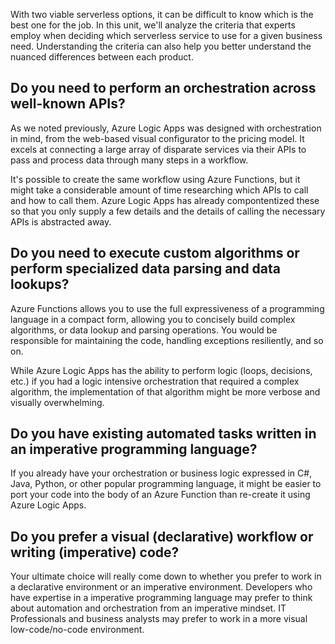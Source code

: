 With two viable serverless options, it can be difficult to know which is the best one for the job.  In this unit, we'll analyze the criteria that experts employ when deciding which serverless service to use for a given business need. Understanding the criteria can also help you better understand the nuanced differences between each product.

## Do you need to perform an orchestration across well-known APIs?

As we noted previously, Azure Logic Apps was designed with orchestration in mind, from the web-based visual configurator to the pricing model.  It excels at connecting a large array of disparate services via their APIs to pass and process data through many steps in a workflow.

It's possible to create the same workflow using Azure Functions, but it might take a considerable amount of time researching which APIs to call and how to call them.  Azure Logic Apps has already compontentized these so that you only supply a few details and the details of calling the necessary APIs is abstracted away.

## Do you need to execute custom algorithms or perform specialized data parsing and data lookups?

Azure Functions allows you to use the full expressiveness of a programming language in a compact form, allowing you to concisely build complex algorithms, or data lookup and parsing operations.  You would be responsible for maintaining the code, handling exceptions resiliently, and so on.

While Azure Logic Apps has the ability to perform logic (loops, decisions, etc.) if you had a logic intensive orchestration that required a complex algorithm, the implementation of that algorithm might be more verbose and visually overwhelming.

## Do you have existing automated tasks written in an imperative programming language?

If you already have your orchestration or business logic expressed in C#, Java, Python, or other popular programming language, it might be easier to port your code into the body of an Azure Function than re-create it using Azure Logic Apps.

## Do you prefer a visual (declarative) workflow or writing (imperative) code?

Your ultimate choice will really come down to whether you prefer to work in a declarative environment or an imperative environment.  Developers who have expertise in a imperative programming language may prefer to think about automation and orchestration from an imperative mindset.  IT Professionals and business analysts may prefer to work in a more visual low-code/no-code environment.